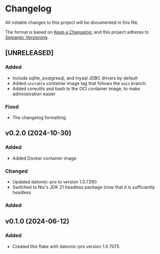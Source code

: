 # Changelog

All notable changes to this project will be documented in this file.

The format is based on [Keep a Changelog](https://keepachangelog.com/en/1.1.0/),
and this project adheres to [Semantic Versioning](https://semver.org/spec/v2.0.0.html).

## [UNRELEASED]

### Added

- Include sqlite, postgresql, and mysql JDBC drivers by default
- Added `unstable` container image tag that follows the `main` branch.
- Added coreutils and bash to the OCI container image, to make administration easier

### Fixed

- The changelog formatting

## v0.2.0 (2024-10-30)

### Added

- Added Docker container image

### Changed

- Updated datomic-pro to version 1.0.7260
- Switched to Nix's JDK 21 headless package (now that it is sufficiently headless

### Added

## v0.1.0 (2024-06-12)


### Added

- Created this flake with datomic-pro version 1.0.7075
